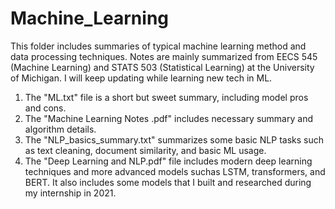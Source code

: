 # Machine_Learning
This folder includes summaries of typical machine learning method and data processing techniques.
Notes are mainly summarized from EECS 545 (Machine Learning) and STATS 503 (Statistical Learning) at 
the University of Michigan.
I will keep updating while learning new tech in ML.

1) The "ML.txt" file is a short but sweet summary, including model pros and cons.
2) The "Machine Learning Notes .pdf" includes necessary summary and algorithm details.
3) The "NLP_basics_summary.txt" summarizes some basic NLP tasks such as text cleaning, document similarity, and basic ML usage.
4) The "Deep Learning and NLP.pdf" file includes modern deep learning techniques and more advanced models suchas LSTM, transformers, and BERT. It also includes some models that I built and researched during my internship in 2021.
